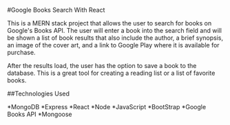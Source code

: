 #Google Books Search With React

This is a MERN stack project that allows the user to search for books on Google's Books API. The user will enter a book into the search field and will be shown a list of book results that also include the author, a brief synopsis, an image of the cover art, and a link to Google Play where it is available for purchase.

After the results load, the user has the option to save a book to the database. This is a great tool for creating a reading list or a list of favorite books.

##Technologies Used

*MongoDB
*Express
*React
*Node
*JavaScript
*BootStrap
*Google Books API
*Mongoose
